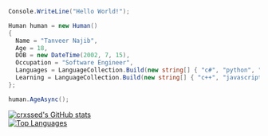 ```csharp 
Console.WriteLine("Hello World!");

Human human = new Human()
{
  Name = "Tanveer Najib",
  Age = 18,
  DOB = new DateTime(2002, 7, 15),
  Occupation = "Software Engineer",
  Languages = LanguageCollection.Build(new string[] { "c#", "python", "java" }),
  Learning = LanguageCollection.Build(new string[] { "c++", "javascript", "django" })
};

human.AgeAsync();
```

[![crxssed's GitHub stats](https://github-readme-stats.vercel.app/api?username=crxssed7&show_icons=true&theme=dracula)](https://github.com/crxssed7)
<br>
[![Top Languages](https://github-readme-stats.vercel.app/api/top-langs/?username=crxssed7&layout=compact&theme=dracula)](https://github.com/crxssed7)

